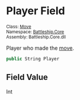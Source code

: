 # Player Field

<sub>Class: [Move](../Move.md)  
Namespace: [Battleship.Core](../../Battleship.Core.md)  
Assembly: Battleship.Core.dll</sub>

Player who made the [move](../Move.md).

```cs
public String Player
```

## Field Value

Int
